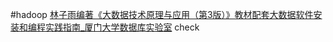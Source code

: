 #hadoop
[林子雨编著《大数据技术原理与应用（第3版）》教材配套大数据软件安装和编程实践指南\_厦门大学数据库实验室](https://dblab.xmu.edu.cn/post/13741/)
check